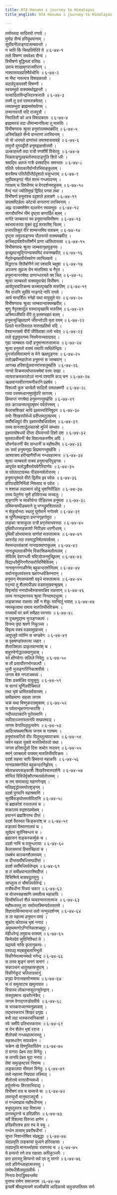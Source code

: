 ```yaml
---
title: 074 Hanuma s journey to Himalayas
title_english: 074 Hanuma s journey to Himalayas

---
```


<div class="audioEmbed"  caption="श्रीराम-हरिसीताराममूर्ति-घनपाठिभ्यां वचनम्" src="https://archive.org/download/Ramayana-recitation-Sriram-harisItArAmamUrti-Ghanapaati-v2/Kanda_6/Kanda_6_YK-074-_Hanuma_s_journey_to_Himalayas_0.mp3"></div>

तयोस्तदा सादितयो रणाग्रे ।  
मुमोह सैन्यं हरियूथपानाम् ।  
सुग्रीवनीलाङ्गदजाम्बवन्तो ।  
न चापि किं चित्प्रतिपेदिरे ते ॥ ६-७४-१  
ततो विषण्णं समवेक्ष्य सैन्यं ।  
विभीषणो बुद्धिमतां वरिष्ठः ।  
उवाच शाखामृगराजवीरान् ।  
नाश्वासयन्नप्रतिमैर्वचोभिः ॥ ६-७४-२  
मा भैष्ट नास्त्यत्र विषादकालो ।  
यदार्यपुत्राववशौ विषण्णौ ।  
स्वयम्भुवो वाक्यमथोद्वहन्तौ ।  
यत्सादिताविन्द्रजिदस्त्रजालैः ॥ ६-७४-३  
तस्मै तु दत्तं परमास्त्रमेतत् ।  
त्स्वयम्भुवा ब्राह्मममोघवेगम् ।  
तन्मानयन्तौ यदि राजपुत्रौ ।  
निपातितौ को अत्र विषादकालः ॥ ६-७४-४  
ब्राह्ममस्त्रं तदा धीमान्मानयित्वा तु मारुतिः ।  
विभीषणवचः श्रुत्वा हनूमांस्तमथाब्रवीत् ॥ ६-७४-५  
अस्मिन्निहते सैन्ये वानराणां तरस्विनाम् ।  
यो यो धारयते प्राणांस्तं तमाश्वासयावहे ॥ ६-७४-६  
तावुभौ युगपद्वीरौ हनूमद्राक्षसोत्तमौ ।  
उल्काहस्तौ तदा रात्रौ रणशीर्षे विचेरतुः ॥ ६-७४-७  
भिन्नलाङ्गूलहस्तोरुपादाङ्गुलि शिरो धरैः ।  
स्रवद्भिः क्षतजं गात्रैः प्रस्रवद्भिः समन्ततः ॥ ६-७४-८  
पतितैः पर्वताकारैर्वानरैरभिसङ्कुलाम् ।  
शस्त्रैश्च पतितैर्दीप्तैर्ददृशाते वसुन्धराम् ॥ ६-७४-९  
सुग्रीवमङ्गदं नीलं शरभं गन्धमादनम् ।  
गवाक्षम् च सिष्जेंणम् च वेगदर्शनमाहुकम् ॥ ६-७४-१०  
मैन्दं नलं ज्योतिमुखं द्विविदं पनसं तथा ।  
विभीषणो हनूमांश्च ददृशाते हतान्रणे ॥ ६-७४-११  
सप्तषष्टिर्हताः कोट्यो वानराणां तरस्विनाम् ।  
अह्नः पञ्चमशेषेण वल्लभेन स्वयम्भुवः ॥ ६-७४-१२  
सागरौघनिभं भीमं दृष्ट्वा बाणार्दितं बलम् ।  
मार्गते जाम्बवन्तं स्म हनूमान्सविभीषणः ॥ ६-७४-१३  
स्वभावजरया युक्तं वृद्धं शरशतैश् चितम् ।  
प्रजापतिसुतं वीरं शाम्यन्तमिव पावकम् ॥ ६-७४-१४  
दृष्ट्वा तमुपसङ्गम्य पौलस्त्यो वाक्यमब्रवीत् ।  
कच्चिदार्यशरैस्तीर्ष्णैर्न प्राणा ध्वंसितास्तव ॥ ६-७४-१५  
विभीषणवचः श्रुत्वा जाम्बवानृक्षपुङ्गवः ।  
कृच्छ्रादभ्युद्गिरन्वाक्यमिदं वचनमब्रवीत् ॥ ६-७४-१६  
नैरृतेन्द्रमहावीर्यस्वरेण त्वाभिलक्षये ।  
विद्धगात्रः शितैर्बाणैर्न त्वां पश्यामि चक्षुषा ॥ ६-७४-१७  
अञ्जना सुप्रजा येन मातरिश्वा च नैरृत ।  
हनूमान्वानरश्रेष्ठः प्राणान्धारयते क्व चित् ॥ ६-७४-१८  
श्रुत्वा जाम्बवतो वाक्यमुवाचेदं विभीषणः ।  
आर्यपुत्रावतिक्रम्य कस्मात्पृच्छसि मारुतिम् ॥ ६-७४-१९  
नैव राजनि सुग्रीवे नाङ्गदे नापि राघवे ।  
आर्य सन्दर्शितः स्नेहो यथा वायुसुते परः ॥ ६-७४-२०  
विभीषणवचः श्रुत्वा जाम्बवान्वाक्यमब्रवीत् ।  
शृणु नैरृतशार्दूल यस्मात्पृच्छामि मारुतिम् ॥ ६-७४-२१  
अस्मिञ्जीवति वीरे तु हतमप्यहतं बलम् ।  
हनूमत्युज्झितप्राणे जीवन्तोऽपि मृता वयम् ॥ ६-७४-२२  
ध्रियते मारुतिस्तात मारुतप्रतिमो यदि ।  
वैश्वानरसमो वीर्ये जीविताशा ततो भवेत् ॥ ६-७४-२३  
ततो वृद्धमुपागम्य नियमेनाभ्यवादयत् ।  
गृह्य जाम्बवतः पादौ हनूमान्मारुतात्मजः ॥ ६-७४-२४  
श्रुत्वा हनुमतो वाक्यं तथापि व्यथितेन्द्रियः ।  
पुनर्जातमिवात्मानं स मेने ऋक्षपुङ्गवः ॥ ६-७४-२५  
ततोऽब्रवीन्महातेजा हनूमन्तं स जाम्बवान् ।  
आगच्छ हरिशार्दूलवानरांस्त्रातुमर्हसि ॥ ६-७४-२६  
नान्यो विक्रमपर्याप्तस्त्वमेषां परमः सखा ।  
त्वत्पराक्रमकालोऽयं नान्यं पश्यामि कञ् चन ॥ ६-७४-२७  
ऋक्षवानरवीराणामनीकानि प्रहर्षय ।  
विशल्यौ कुरु चाप्येतौ सादितौ रामलक्ष्मणौ ॥ ६-७४-२८  
गत्वा परममध्वानमुपर्युपरि सागरम् ।  
हिमवन्तं नगश्रेष्ठं हनूमन्गन्तुमर्हसि ॥ ६-७४-२९  
ततः काञ्चनमत्युग्रमृषभं पर्वतोत्तमम् ।  
कैलासशिखरं चापि द्रक्ष्यस्यरिनिषूदन ॥ ६-७४-३०  
तयोः शिखरयोर्मध्ये प्रदीप्तमतुलप्रभम् ।  
सर्वौषधियुतं वीर द्रक्ष्यस्यौषधिपर्वतम् ॥ ६-७४-३१  
तस्य वानरशार्दूलचतस्रो मूर्ध्नि सम्भवाः ।  
द्रक्ष्यस्योषधयो दीप्ता दीपयन्त्यो दिशो दश ॥ ६-७४-३२  
मृतसञ्जीवनीं चैव विशल्यकरणीम् अपि ।  
सौवर्णकरणीं चैव सन्धानीं च महौषधीम् ॥ ६-७४-३३  
ताः सर्वा हनुमन्गृह्य क्षिप्रमागन्तुमर्हसि ।  
आश्वासय हरीन्प्राणैर्योज्य गन्धवहात्मजः ॥ ६-७४-३४  
श्रुत्वा जाम्बवतो वाक्यं हनूमान्हरिपुङ्गवः ।  
आपूर्यत बलोद्धर्षैस्तोयवेगैरिवार्णवः ॥ ६-७४-३५  
स पर्वततटाग्रस्थः पीडयन्पर्वतोत्तरम् ।  
हनूमान्दृश्यते वीरो द्वितीय इव पर्वतः ॥ ६-७४-३६  
हरिपादविनिर्भिन्नो निषसाद स पर्वतः ।  
न शशाक तदात्मानं सोढुं भृशनिपीडितः ॥ ६-७४-३७  
तस्य पेतुर्नगा भूमौ हरिवेगाच्च जज्वलुः ।  
शृङ्गाणि च व्यकीर्यन्त पीडितस्य हनूमता ॥ ६-७४-३८  
तस्मिन्सम्पीड्यमाने तु भग्नद्रुमशिलातले ।  
न शेकुर्वानराः स्थातुं घूर्णमाने नगोत्तमे ॥ ६-७४-३९  
स घूर्णितमहाद्वारा प्रभग्नगृहगोपुरा ।  
लङ्का त्रासाकुला रात्रौ प्रनृत्तेवाभवत्तदा ॥ ६-७४-४०  
पृथिवीधरसङ्काशो निपीड्य धरणीधरम् ।  
पृथिवीं क्षोभयामास सार्णवां मारुतात्मजः ॥ ६-७४-४१  
आरुरोह तदा तस्माद्धरिर्मलयपर्वतम् ।  
मेरुमन्दरसंकाशं नानाप्रस्रवणाकुलम् ॥ ६-७४-४२  
नानाद्रुमलताकीर्णम् विकासिकमलोत्पलम् ।  
सेवितम् देवगन्धर्वैः षष्टियोजनमुच्छ्रितम् ॥ ६-७४-४३  
विद्याधरैर्मुनिगणैरप्सरोभिर्निषेवितम् ।  
नानामृगगणाकीर्णम् बहुकन्दरशोभितम् ॥ ६-७४-४४  
सर्वानाकुलयंस्तत्र यक्षगन्धर्वकिम्नरान् ।  
हनुमान् मेघसम्काशो ववृधे मारुतात्मजः ॥ ६-७४-४५  
पद्भ्यां तु शैलमापीड्य वडवामुखवन्मुखम् ।  
विवृत्योग्रं ननादोच्चैस्त्रासयन्निव राक्षसान् ॥ ६-७४-४६  
तस्य नानद्यमानस्य श्रुत्वा निनदमद्भुतम् ।  
लङ्कास्था राक्षसाः सर्वे न शेकुः स्पन्दितुं भयात् ॥ ६-७४-४७  
नमस्कृत्वाथ रामाय मारुतिर्भीमविक्रमः ।  
राघवार्थे परं कर्म समैहत परन्तपः ॥ ६-७४-४८  
स पुच्छमुद्यम्य भुजङ्गकल्पं ।  
विनम्य पृष्ठं श्रवणे निकुञ्च्य ।  
विवृत्य वक्त्रं वडवामुखाभम् ।  
आपुप्लुवे व्योम्नि स चण्डवेगः ॥ ६-७४-४९  
स वृक्षषण्डांस्तरसा जहार ।  
शैलाञ्शिलाः प्राकृतवानरांश् च ।  
बाहूरुवेगोद्धतसम्प्रणुन्नास् ।  
स्ते क्षीणवेगाः सलिले निपेतुः ॥ ६-७४-५०  
स तौ प्रसार्योरगभोगकल्पौ ।  
भुजौ भुजङ्गारिनिकाशवीर्यः ।  
जगाम मेरुं नगराजमग्र्यं ।  
दिशः प्रकर्षन्निव वायुसूनुः ॥ ६-७४-५१  
स सागरं घूर्णितवीचिमालं  
तथा भृशं भ्रामितसर्वसत्त्वम् ।  
समीक्षमाणः सहसा जगाम  
चक्रं यथा विष्णुकराग्रमुक्तम् ॥ ६-७४-५२  
स पर्वतान्वृक्षगणान्सरांसि ।  
नदीस्तटाकानि पुरोत्तमानि ।  
स्फीताञ्जनांस्तानपि सम्प्रपश्यञ् ।  
जगाम वेगात्पितृतुल्यवेगः ॥ ६-७४-५३  
आदित्यपथमाश्रित्य जगाम स गतश्रमः ।  
हनुमांस्त्वरितो वीरः पितुस्तुल्यपराक्रमः ॥ ६-७४-५४  
जवेन महता युक्तो मारुतिर्मारुतो यथा ।  
जगाम हरिशार्दूलो दिशः शब्देन नादयन् ॥ ६-७४-५५  
स्मर्न् जाम्बवतो वाक्यम् मारुतिर्भीमविक्रमः ।  
ददर्श सहसा चापि हिमवन्तं महाकपिः ॥ ६-७४-५६  
नानाप्रस्रवणोपेतं बहुकन्दरनिर्झरम् ।  
श्वेताभ्रचयसङ्काशैः शिखरैश्चारुदर्शनैः ॥ ६-७४-५७  
शोभितं विविधैर्वृक्तैरगमत्पर्वतोत्तमम् ।  
स तम् समासाद्य महानगेन्द्रम् ।  
मतिप्रवृद्धोत्तमघोरशृङ्गम् ।  
ददर्श पुण्यानि महाश्रमाणि ।  
सुरर्षिसङ्घोत्तमसेवितानि ॥ ६-७४-५८  
स ब्रह्मकोशं रजतालयं च ।  
शक्रालयं रुद्रशरप्रमोक्षम् ।  
हयाननं ब्रह्मशिरश्च दीप्तं ।  
ददर्श वैवस्वत किङ्करांश् च ॥ ६-७४-५९  
वज्रालयं वैश्वरणालयं च ।  
सूर्यप्रभं सूर्यनिबन्धनं च ।  
ब्रह्मासनं शङ्करकार्मुकं च ।  
ददर्श नाभिं च वसुन्धरायाः ॥ ६-७४-६०  
कैलासमग्र्यं हिमवच्छिलां च ।  
तथर्षभं काञ्चनशैलमग्र्यम् ।  
स दीप्तसर्वौषधिसम्प्रदीप्तं ।  
ददर्श सर्वौषधिपर्वतेन्द्रम् ॥ ६-७४-६१  
स तं समीक्ष्यानलरश्मिदीप्तं ।  
विसिष्मिये वासवदूतसूनुः ।  
आप्लुत्य तं चौषधिपर्वतेन्द्रं ।  
तत्रौषधीनां विचयं चकार ॥ ६-७४-६२  
स योजनसहस्राणि समतीत्य महाकपिः ।  
दिव्यौषधिधरं शैलं व्यचरन्मारुतात्मजः ॥ ६-७४-६३  
महौषध्यस्तु ताः सर्वास्तस्मिन्पर्वतसत्तमे ।  
विज्ञायार्थिनमायान्तं ततो जग्मुरदर्शनम् ॥ ६-७४-६४  
स ता महात्मा हनुमान पश्यं ।  
शुकोप कोपाच्च भृशं ननाद ।  
अमृष्यमाणोऽग्निनिकाशचक्षुर् ।  
र्महीधरेन्द्रं तमुवाच वाक्यम् ॥ ६-७४-६५  
किमेतदेवं सुविनिश्चितं ते ।  
यद्राघवे नासि कृतानुकम्पः ।  
पश्याद्य मद्बाहुबलाभिभूतो  
विकीर्णमात्मानमथो नगेन्द्र ॥ ६-७४-६६  
स तस्य शृङ्गं सनगं सनागं ।  
सकाञ्चनं धातुसहस्रजुष्टम् ।  
विकीर्णकूटं चलिताग्रसानुं  
प्रगृह्य वेगात्सहसोन्ममाथ ॥ ६-७४-६७  
स तं समुत्पाट्य खमुत्पपात ।  
वित्रास्य लोकान्ससुरान्सुरेन्द्रान् ।  
संस्तूयमानः खचरैरनेकैर् ।  
जगाम वेगाद्गरुडोग्रवीर्यः ॥ ६-७४-६८  
स भास्कराध्वानमनुप्रपन्नस् ।  
तद्भास्कराभं शिखरं प्रगृह्य ।  
बभौ तदा भास्करसंनिकाशो ।  
रवेः समीपे प्रतिभास्कराभः ॥ ६-७४-६९  
स तेन शैलेन भृशं रराज ।  
शैलोपमो गन्धवहात्मजस्तु ।  
सहस्रधारेण सपावकेन ।  
चक्रेण खे विष्णुरिवार्पितेन ॥ ६-७४-७०  
तं वानराः प्रेक्ष्य तदा विनेदुः ।  
स तानपि प्रेक्ष्य मुदा ननाद ।  
तेषां समुत्कृष्टरवं निशम्य ।  
लङ्कालया भीमतरं विनेदुः ॥ ६-७४-७१  
ततो महात्मा निपपात तस्मिञ् ।  
शैलोत्तमे वानरसैन्यमध्ये ।  
हर्युत्तमेभ्यः शिरसाभिवाद्य ।  
विभीषणं तत्र च सस्वजे सः ॥ ६-७४-७२  
तावप्युभौ मानुषराजपुत्रौ ।  
तं गन्धमाघ्राय महौषधीनाम् ।  
बभूवतुस्तत्र तदा विशल्या ।  
उत्तस्थुरन्ये च हरिप्रवीराः ॥ ६-७४-७३  
सर्वे विशल्या विरुजाः क्षणेन ।  
हरिप्रवीराश्च हता श्च ये स्युः ।  
गन्धेन तासाम् प्रवरौषधीनां ।  
सुप्ता निशान्तेष्विव संप्रबुद्धाः ॥ ६-७४-७४  
यदाप्रभृति लङ्कायां युध्यने हरिराक्षसाः ।  
तदाप्रभृति मानार्थ्माज्ञया रावणस्य च ॥ ६-७४-७५  
ये हन्यन्ते रणे तत्र राक्षसाः कपिकुञ्जरैः ।  
हता हतास्तु क्षिप्यन्ते सर्व एव तु सागरे ॥ ६-७४-७६  
ततो हरिर्गन्धवहात्मजस्तु ।  
तमोषधीशैलमुदग्रवीर्यः ।  
निनाय वेगाद्धिमवन्तमेव  
पुनश्च रामेण समाजगाम ॥६-७४-७७  
इत्यार्षे श्रीमद्रामायणे वाल्मीकीये आदिकाव्ये चतुःसप्ततितमः सर्गः
